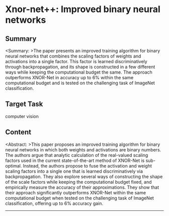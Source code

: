 # Xnor-net++: Improved binary neural networks

## Summary

<Summary: >The paper presents an improved training algorithm for binary neural networks that combines the scaling factors of weights and activations into a single factor. This factor is learned discriminatively through backpropagation, and its shape is constructed in a few different ways while keeping the computational budget the same. The approach outperforms XNOR-Net in accuracy up to 6% within the same computational budget and is tested on the challenging task of ImageNet classification.


## Target Task

computer vision

## Content

<Abstract: >This paper proposes an improved training algorithm for binary neural networks in which both weights and activations are binary numbers. The authors argue that analytic calculation of the real-valued scaling factors used in the current state-of-the-art method of XNOR-Net is sub-optimal. Instead, the authors propose to fuse the activation and weight scaling factors into a single one that is learned discriminatively via backpropagation. They also explore several ways of constructing the shape of the scale factors while keeping the computational budget fixed, and empirically measure the accuracy of their approximations. They show that their approach significantly outperforms XNOR-Net within the same computational budget when tested on the challenging task of ImageNet classification, offering up to 6% accuracy gain.



---

